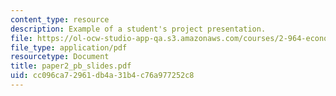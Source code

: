 ```yaml
---
content_type: resource
description: Example of a student's project presentation.
file: https://ol-ocw-studio-app-qa.s3.amazonaws.com/courses/2-964-economics-of-marine-transportation-industries-fall-2006/cc096ca72961db4a31b4c76a977252c8_paper2_pb_slides.pdf
file_type: application/pdf
resourcetype: Document
title: paper2_pb_slides.pdf
uid: cc096ca7-2961-db4a-31b4-c76a977252c8
---
```

